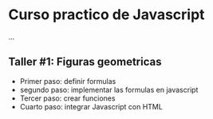 # Curso practico de Javascript

...

## Taller #1: Figuras geometricas

- Primer paso: definir formulas
- segundo paso: implementar las formulas en javascript
- Tercer paso: crear funciones
- Cuarto paso: integrar Javascript con HTML